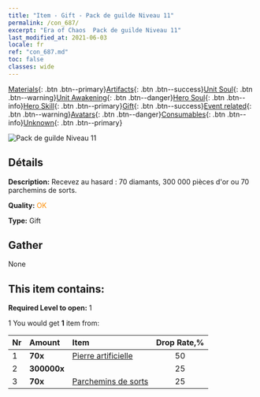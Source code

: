 ```yaml
---
title: "Item - Gift - Pack de guilde Niveau 11"
permalink: /con_687/
excerpt: "Era of Chaos  Pack de guilde Niveau 11"
last_modified_at: 2021-06-03
locale: fr
ref: "con_687.md"
toc: false
classes: wide
---
```

 [Materials](/ItemsFR/){: .btn .btn--primary}[Artifacts](/ItemsFR/Artifacts/){: .btn .btn--success}[Unit Soul](/ItemsFR/UnitSoul/){: .btn .btn--warning}[Unit Awakening](/ItemsFR/UnitAwakening/){: .btn .btn--danger}[Hero Soul](/ItemsFR/HeroSoul/){: .btn .btn--info}[Hero Skill](/ItemsFR/HeroSkill/){: .btn .btn--primary}[Gift](/ItemsFR/Gift/){: .btn .btn--success}[Event related](/ItemsFR/Events/){: .btn .btn--warning}[Avatars](/ItemsFR/Avatars/){: .btn .btn--danger}[Consumables](/ItemsFR/Consumables/){: .btn .btn--info}[Unknown](/ItemsFR/Unknown/){: .btn .btn--primary}

 ![Pack de guilde Niveau 11](/images/t/i_50002.png)

## Détails
 **Description:** Recevez au hasard : 70 diamants, 300 000 pièces d'or ou 70 parchemins de sorts.

 **Quality:** <span style="color: #FF8C00">OK</span>

 **Type:** Gift

## Gather

  None

## This item contains:

 **Required Level to open:** 1

 1 You would get **1** item  from:

  | Nr | Amount |     Item    | Drop Rate,% |
  |:---|:-------|:------------|:---------:|
  | 1 |  **70x** | [Pierre artificielle](/ItemsFR/art_188/) | 50 | 
  | 2 |  **300000x** | <i class="fas fa-coins"/> | 25 | 
  | 3 |  **70x** | [Parchemins de sorts](/ItemsFR/con_694/) | 25 | 
